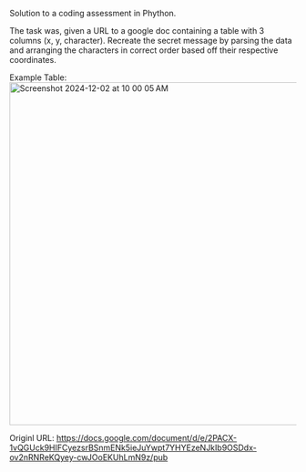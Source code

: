 Solution to a coding assessment in Phython. 

The task was, given a URL to a google doc containing a table with 3 columns (x, y, character).
Recreate the secret message by parsing the data and arranging the characters in correct order based off their respective coordinates.

Example Table:
<img width="602" alt="Screenshot 2024-12-02 at 10 00 05 AM" src="https://github.com/user-attachments/assets/6b1c46ca-de67-4d69-b0e5-b8f0f722a8fe">

Originl URL:
https://docs.google.com/document/d/e/2PACX-1vQGUck9HIFCyezsrBSnmENk5ieJuYwpt7YHYEzeNJkIb9OSDdx-ov2nRNReKQyey-cwJOoEKUhLmN9z/pub
